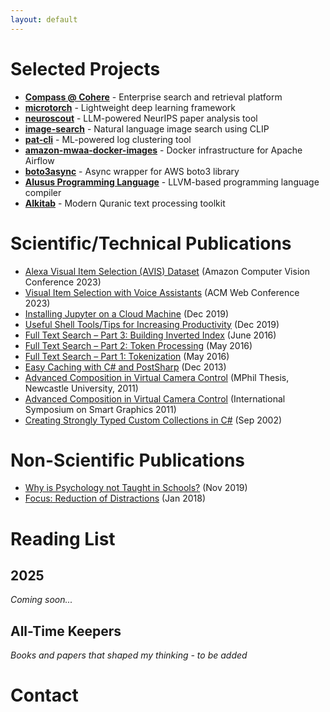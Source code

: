 ```yaml
---
layout: default
---
```


# Selected Projects

- **[Compass @ Cohere](https://cohere.com/compass)** - Enterprise search and retrieval platform
- **[microtorch](https://github.com/rafidka/microtorch)** - Lightweight deep learning framework 
- **[neuroscout](https://github.com/rafidka/neuroscout)** - LLM-powered NeurIPS paper analysis tool
- **[image-search](https://github.com/rafidka/image-search-with-human-language)** - Natural language image search using CLIP
- **[pat-cli](https://github.com/rafidka/pat-cli)** - ML-powered log clustering tool
- **[amazon-mwaa-docker-images](https://github.com/aws/amazon-mwaa-docker-images)** - Docker infrastructure for Apache Airflow
- **[boto3async](https://github.com/rafidka/boto3async)** - Async wrapper for AWS boto3 library
- **[Alusus Programming Language](https://github.com/Alusus/Alusus)** - LLVM-based programming language compiler
- **[Alkitab](https://github.com/rafidka/alkitab)** - Modern Quranic text processing toolkit

# Scientific/Technical Publications

- [Alexa Visual Item Selection (AVIS) Dataset](https://www.amazon.science/publications/visual-item-selection-with-voice-assistants) (Amazon Computer Vision Conference 2023)
- [Visual Item Selection with Voice Assistants](https://www.amazon.science/publications/visual-item-selection-with-voice-assistants) (ACM Web Conference 2023)
- [Installing Jupyter on a Cloud Machine](https://medium.com/@rafidka/installing-jupyter-on-a-cloud-machine-1671e75d2e01) (Dec 2019)
- [Useful Shell Tools/Tips for Increasing Productivity](https://medium.com/@rafidka/useful-shell-tools-for-increasing-productivity-16d96d53b466) (Dec 2019)
- [Full Text Search – Part 3: Building Inverted Index](https://rafidka.wordpress.com/2016/06/05/full-text-search-part-3-building-inverted-index/) (June 2016)
- [Full Text Search – Part 2: Token Processing](https://rafidka.wordpress.com/2016/05/15/full-text-search-part-2-token-processing/) (May 2016)
- [Full Text Search – Part 1: Tokenization](https://rafidka.wordpress.com/2016/05/14/full-text-search-part-1-tokenization/) (May 2016)
- [Easy Caching with C# and PostSharp](https://www.codeproject.com/Articles/696774/Easy-Caching-with-Csharp-and-PostSharp) (Dec 2013)
- [Advanced Composition in Virtual Camera Control](https://books.google.ca/books/about/Advanced_Composition_in_Virtual_Camera_C.html?id=Aa5atwAACAAJ&redir_esc=y) (MPhil Thesis, Newcastle University, 2011)
- [Advanced Composition in Virtual Camera Control](https://link.springer.com/chapter/10.1007/978-3-642-22571-0_2) (International Symposium on Smart Graphics 2011)
- [Creating Strongly Typed Custom Collections in C#](https://www.c-sharpcorner.com/article/creating-strongly-typed-custom-collections-in-C-Sharp/) (Sep 2002)


# Non-Scientific Publications

- [Why is Psychology not Taught in Schools?](https://medium.com/@rafidka/why-is-psychology-not-taught-in-schools-d219d2f681f1) (Nov 2019)
- [Focus: Reduction of Distractions](https://rafidka.wordpress.com/2018/01/29/focus-reduction-of-distractions/) (Jan 2018)

# Reading List

## 2025

*Coming soon...*

## All-Time Keepers

*Books and papers that shaped my thinking - to be added*

# Contact

<div id="email-contact"></div>

<script>
document.addEventListener('DOMContentLoaded', function() {
    const emailDiv = document.getElementById('email-contact');
    const email = 'me@rafid.ai';
    emailDiv.innerHTML = `Feel free to reach out: <a href="mailto:${email}">${email}</a>`;
});
</script>
